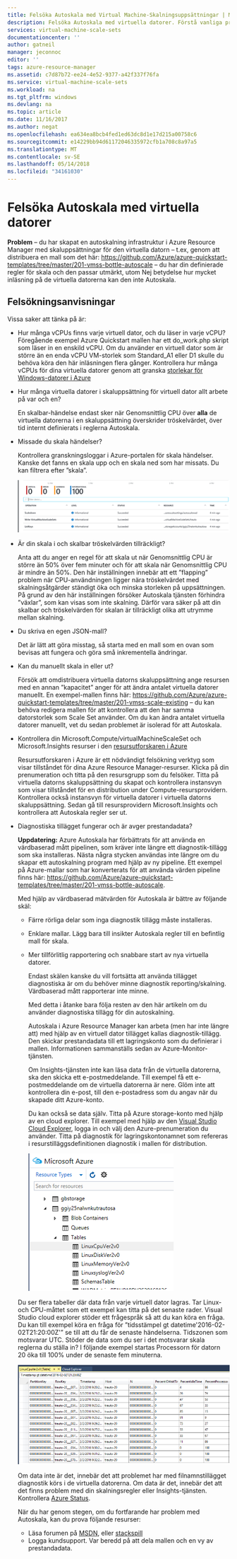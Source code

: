 ```yaml
---
title: Felsöka Autoskala med Virtual Machine-Skalningsuppsättningar | Microsoft Docs
description: Felsöka Autoskala med virtuella datorer. Förstå vanliga problem och hur du löser dem.
services: virtual-machine-scale-sets
documentationcenter: ''
author: gatneil
manager: jeconnoc
editor: ''
tags: azure-resource-manager
ms.assetid: c7d87b72-ee24-4e52-9377-a42f337f76fa
ms.service: virtual-machine-scale-sets
ms.workload: na
ms.tgt_pltfrm: windows
ms.devlang: na
ms.topic: article
ms.date: 11/16/2017
ms.author: negat
ms.openlocfilehash: ea634ea8bcb4fed1ed63dc8d1e17d215a00758c6
ms.sourcegitcommit: e14229bb94d61172046335972cfb1a708c8a97a5
ms.translationtype: MT
ms.contentlocale: sv-SE
ms.lasthandoff: 05/14/2018
ms.locfileid: "34161030"
---
```

# <a name="troubleshooting-autoscale-with-virtual-machine-scale-sets"></a>Felsöka Autoskala med virtuella datorer
**Problem** – du har skapat en autoskalning infrastruktur i Azure Resource Manager med skaluppsättningar för den virtuella datorn – t.ex, genom att distribuera en mall som det här: https://github.com/Azure/azure-quickstart-templates/tree/master/201-vmss-bottle-autoscale – du har din definierade regler för skala och den passar utmärkt, utom Nej betydelse hur mycket inläsning på de virtuella datorerna kan den inte Autoskala.

## <a name="troubleshooting-steps"></a>Felsökningsanvisningar
Vissa saker att tänka på är:

* Hur många vCPUs finns varje virtuell dator, och du läser in varje vCPU?
  Föregående exempel Azure Quickstart mallen har ett do_work.php skript som läser in en enskild vCPU. Om du använder en virtuell dator som är större än en enda vCPU VM-storlek som Standard_A1 eller D1 skulle du behöva köra den här inläsningen flera gånger. Kontrollera hur många vCPUs för dina virtuella datorer genom att granska [storlekar för Windows-datorer i Azure](../virtual-machines/windows/sizes.md?toc=%2fazure%2fvirtual-machines%2fwindows%2ftoc.json)
* Hur många virtuella datorer i skaluppsättning för virtuell dator allt arbete på var och en?
  
    En skalbar-händelse endast sker när Genomsnittlig CPU över **alla** de virtuella datorerna i en skaluppsättning överskrider tröskelvärdet, över tid internt definierats i reglerna Autoskala.
* Missade du skala händelser?
  
    Kontrollera granskningsloggar i Azure-portalen för skala händelser. Kanske det fanns en skala upp och en skala ned som har missats. Du kan filtrera efter ”skala”.
  
    ![Granskningsloggar][audit]
* Är din skala i och skalbar tröskelvärden tillräckligt?
  
    Anta att du anger en regel för att skala ut när Genomsnittlig CPU är större än 50% över fem minuter och för att skala när Genomsnittlig CPU är mindre än 50%. Den här inställningen innebär att ett ”flapping” problem när CPU-användningen ligger nära tröskelvärdet med skalningsåtgärder ständigt öka och minska storleken på uppsättningen. På grund av den här inställningen försöker Autoskala tjänsten förhindra ”växlar”, som kan visas som inte skalning. Därför vara säker på att din skalbar och tröskelvärden för skalan är tillräckligt olika att utrymme mellan skalning.
* Du skriva en egen JSON-mall?
  
    Det är lätt att göra misstag, så starta med en mall som en ovan som bevisas att fungera och göra små inkrementella ändringar. 
* Kan du manuellt skala in eller ut?
  
    Försök att omdistribuera virtuella datorns skaluppsättning ange resursen med en annan ”kapacitet” anger för att ändra antalet virtuella datorer manuellt. En exempel-mallen finns här: https://github.com/Azure/azure-quickstart-templates/tree/master/201-vmss-scale-existing – du kan behöva redigera mallen för att kontrollera att den har samma datorstorlek som Scale Set använder. Om du kan ändra antalet virtuella datorer manuellt, vet du sedan problemet är isolerad för att Autoskala.
* Kontrollera din Microsoft.Compute/virtualMachineScaleSet och Microsoft.Insights resurser i den [resursutforskaren i Azure](https://resources.azure.com/)
  
    Resursutforskaren i Azure är ett nödvändigt felsökning verktyg som visar tillståndet för dina Azure Resource Manager-resurser. Klicka på din prenumeration och titta på den resursgrupp som du felsöker. Titta på virtuella datorns skaluppsättning du skapat och kontrollera instansvyn som visar tillståndet för en distribution under Compute-resursprovidern. Kontrollera också instansvyn för virtuella datorer i virtuella datorns skaluppsättning. Sedan gå till resursprovidern Microsoft.Insights och kontrollera att Autoskala regler ser ut.
* Diagnostiska tillägget fungerar och är avger prestandadata?
  
    **Uppdatering:** Azure Autoskala har förbättrats för att använda en värdbaserad mått pipelinen, som kräver inte längre ett diagnostik-tillägg som ska installeras. Nästa några stycken användas inte längre om du skapar ett autoskalning program med hjälp av ny pipeline. Ett exempel på Azure-mallar som har konverterats för att använda värden pipeline finns här: https://github.com/Azure/azure-quickstart-templates/tree/master/201-vmss-bottle-autoscale. 
  
    Med hjälp av värdbaserad mätvärden för Autoskala är bättre av följande skäl:
  
  * Färre rörliga delar som inga diagnostik tillägg måste installeras.
  * Enklare mallar. Lägg bara till insikter Autoskala regler till en befintlig mall för skala.
  * Mer tillförlitlig rapportering och snabbare start av nya virtuella datorer.
    
    Endast skälen kanske du vill fortsätta att använda tillägget diagnostiska är om du behöver minne diagnostik reporting/skalning. Värdbaserad mått rapporterar inte minne.
    
    Med detta i åtanke bara följa resten av den här artikeln om du använder diagnostiska tillägg för din autoskalning.
    
    Autoskala i Azure Resource Manager kan arbeta (men har inte längre att) med hjälp av en virtuell dator tillägget kallas diagnostik-tillägg. Den skickar prestandadata till ett lagringskonto som du definierar i mallen. Informationen sammanställs sedan av Azure-Monitor-tjänsten.
    
    Om Insights-tjänsten inte kan läsa data från de virtuella datorerna, ska den skicka ett e-postmeddelande. Till exempel få ett e-postmeddelande om de virtuella datorerna är nere. Glöm inte att kontrollera din e-post, till den e-postadress som du angav när du skapade ditt Azure-konto.
    
    Du kan också se data själv. Titta på Azure storage-konto med hjälp av en cloud explorer. Till exempel med hjälp av den [Visual Studio Cloud Explorer](https://visualstudiogallery.msdn.microsoft.com/aaef6e67-4d99-40bc-aacf-662237db85a2), logga in och välj den Azure-prenumeration du använder. Titta på diagnostik för lagringskontonamnet som refereras i resurstilläggsdefinitionen diagnostik i mallen för distribution.
    
    ![Cloud Explorer][explorer]
    
   Du ser flera tabeller där data från varje virtuell dator lagras. Tar Linux- och CPU-måttet som ett exempel kan titta på det senaste rader. Visual Studio cloud explorer stöder ett frågespråk så att du kan köra en fråga. Du kan till exempel köra en fråga för ”tidsstämpel gt datetime'2016-02-02T21:20:00Z'” se till att du får de senaste händelserna. Tidszonen som motsvarar UTC. Stöder de data som du ser i det motsvarar skala reglerna du ställa in? I följande exempel startas Processorn för datorn 20 öka till 100% under de senaste fem minuterna.
    
    ![Storage-tabeller][tables]
    
    Om data inte är det, innebär det att problemet har med filnamnstillägget diagnostik körs i de virtuella datorerna. Om data är det, innebär det att det finns problem med din skalningsregler eller Insights-tjänsten. Kontrollera [Azure Status](https://azure.microsoft.com/status/).
    
    När du har genom stegen, om du fortfarande har problem med Autoskala, kan du prova följande resurser: 
    * Läsa forumen på [MSDN](https://social.msdn.microsoft.com/forums/azure/home?forum=WAVirtualMachinesforWindows), eller [stackspill](http://stackoverflow.com/questions/tagged/azure) 
    * Logga kundsupport. Var beredd på att dela mallen och en vy av prestandadata.

[audit]: ./media/virtual-machine-scale-sets-troubleshoot/image3.png
[explorer]: ./media/virtual-machine-scale-sets-troubleshoot/image1.png
[tables]: ./media/virtual-machine-scale-sets-troubleshoot/image4.png
